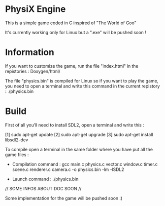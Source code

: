 # PhysiX Engine

This is a simple game coded in C inspired of "The World of Goo"

It's currently working only for Linux but a ".exe" will be pushed soon !

# Information

If you want to customize the game, run the file "index.html" in the repistories : Doxygen/html/

The file "physics.bin" is compiled for Linux so if you want to play the game, you need to open a terminal and write this command in the current repistory : ./physics.bin

# Build

First of all you'll need to install SDL2, open a terminal and write this :

[1] sudo apt-get update
[2] sudo apt-get upgrade
[3] sudo apt-get install libsdl2-dev

To compile open a terminal in the same folder where you have put all the game files :

- Compilation command : gcc main.c physics.c vector.c window.c timer.c scene.c renderer.c camera.c -o physics.bin -lm -lSDL2

- Launch command : ./physics.bin

// SOME INFOS ABOUT DOC SOON //

Some implementation for the game will be pushed soon :)
